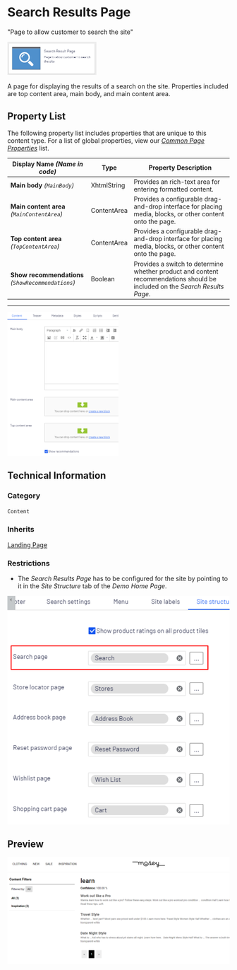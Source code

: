 # Search Results Page
"Page to allow customer to search the site"

<img src="../Screenshots/Search%20Results%20Page%20-%20icon.png?raw=true" alt="Search Results Page icon" width="40%" />

A page for displaying the results of a search on the site. Properties included are top content area, main body, and main content area.

## Property List
The following property list includes properties that are unique to this content type. For a list of global properties, view our [*Common Page  Properties*](./Common%20Page%20Properties.md) list.

Display Name *(Name in code)* | Type | Property Description
--------------|------|---------------
**Main body** *(`MainBody`)* | XhtmlString | Provides an rich-text area for entering formatted content.
**Main content area** *(`MainContentArea`)* | ContentArea | Provides a configurable drag-and-drop interface for placing media, blocks, or other content onto the page.
**Top content area** *(`TopContentArea`)* | ContentArea | Provides a configurable drag-and-drop interface for placing media, blocks, or other content onto the page.
**Show recommendations** *(`ShowRecommendations`)* | Boolean | Provides a switch to determine whether product and content recommendations should be included on the *Search Results Page*.

** **
<img src="../Screenshots/Search%20Results%20Page%20-%20Content%20tab.png?raw=true" alt="Preview of Search Results Page" width="50%"/>

## Technical Information

### Category
`Content`

### Inherits
[Landing Page](#)

### Restrictions
* The *Search Results Page* has to be configured for the site by pointing to it in the *Site Structure* tab of the *Demo Home Page*.

<img src="../Screenshots/Demo%20Home Page - Site structure tab - Search.png?raw=true" alt="Search configuration on the Demo Home Page" width="100%"/>

## Preview
<img src="../Screenshots/Search%20Results%20Page%20-%20OPE.png?raw=true" alt="Preview of Search Results Page" width="100%"/>
